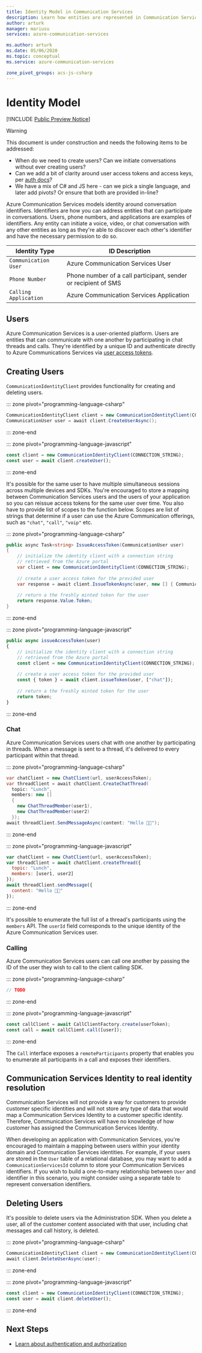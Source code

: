 ```yaml
---
title: Identity Model in Communication Services
description: Learn how entities are represented in Communication Services
author: arturk
manager: mariusu
services: azure-communication-services

ms.author: arturk
ms.date: 05/06/2020
ms.topic: conceptual
ms.service: azure-communication-services

zone_pivot_groups: acs-js-csharp
---
```

# Identity Model

[!INCLUDE [Public Preview Notice](../includes/public-preview-include.md)]

> [!WARNING]
> This document is under construction and needs the following items to be addressed: 
> - When do we need to create users? Can we initiate conversations without ever creating users?
> - Can we add a bit of clarity around user access tokens and access keys, per [auth docs](./authentication.md)?
> - We have a mix of C# and JS here - can we pick a single language, and later add pivots? Or ensure that both are provided in-line?

Azure Communication Services models identity around conversation identifiers. Identifiers are how you can address entities that can participate in conversations. Users, phone numbers, and applications are examples of identifiers. Any entity can initiate a voice, video, or chat conversation with any other entities as long as they're able to discover each other's identifier and have the necessary permission to do so.

| Identity Type         | ID Description                                                 |
| --------------------- | -------------------------------------------------------------- |
| `Communication User`  | Azure Communication Services User                              |
| `Phone Number`        | Phone number of a call participant, sender or recipient of SMS |
| `Calling Application` | Azure Communication Services Application                       |

## Users

Azure Communication Services is a user-oriented platform. Users are entities that can communicate with one another by participating in chat threads and calls. They're identified by a unique ID and authenticate directly to Azure Communications Services via [user access tokens](../quickstarts/user-access-tokens.md).

## Creating Users

`CommunicationIdentityClient` provides functionality for creating and deleting users.

::: zone pivot="programming-language-csharp" 

```csharp
CommunicationIdentityClient client = new CommunicationIdentityClient(CONNECTION_STRING);
CommunicationUser user = await client.CreateUserAsync();
```

::: zone-end

::: zone pivot="programming-language-javascript" 

```javascript
const client = new CommunicationIdentityClient(CONNECTION_STRING);
const user = await client.createUser();
```

::: zone-end


It's possible for the same user to have multiple simultaneous sessions across multiple devices and SDKs. You're encouraged to store a mapping between Communication Services users and the users of your application so you can reissue access tokens for the same user over time. You also have to provide list of scopes to the function below. Scopes are list of strings that determine if a user can use the Azure Communication offerings, such as `"chat"`, `"call"`, `"voip"` etc.

::: zone pivot="programming-language-csharp" 
```csharp
public async Task<string> IssueAccessToken(CommunicationUser user)
{
    // initialize the identity client with a connection string
    // retrieved from the Azure portal
    var client = new CommunicationIdentityClient(CONNECTION_STRING);
    
    // create a user access token for the provided user
    var response = await client.IssueTokenAsync(user, new [] { CommunicationTokenScope.Chat });
    
    // return a the freshly minted token for the user
    return response.Value.Token;
}
```
::: zone-end

::: zone pivot="programming-language-javascript"
```javascript
public async issueAccessToken(user)
{
    // initialize the identity client with a connection string
    // retrieved from the Azure portal
    const client = new CommunicationIdentityClient(CONNECTION_STRING);
    
    // create a user access token for the provided user
    const { token } = await client.issueToken(user, ["chat"]);
    
    // return a the freshly minted token for the user
    return token;
}
```
::: zone-end

<!-- We should add this when we support it: It is also possible to treat users as ephemeral entities that are created for a single call or chat conversation. -->


### Chat

Azure Communication Services users chat with one another by participating in threads. When a message is sent to a thread, it's delivered to every participant within that thread.

::: zone pivot="programming-language-csharp" 
```csharp
var chatClient = new ChatClient(url, userAccessToken);
var threadClient = await chatClient.CreateChatThread(
  topic: "Lunch",
  members: new []
  {
    new ChatThreadMember(user1),
    new ChatThreadMember(user2)
  });
await threadClient.SendMessageAsync(content: "Hello 👋🏻");
```
::: zone-end

::: zone pivot="programming-language-javascript" 
```javascript
var chatClient = new ChatClient(url, userAccessToken);
var threadClient = await chatClient.createThread({
  topic: "Lunch",
  members: [user1, user2]
});
await threadClient.sendMessage({
  content: "Hello 👋🏻"
});
```
::: zone-end


It's possible to enumerate the full list of a thread's participants using the `members` API. The `userId` field corresponds to the unique identity of the Azure Communication Services user.

### Calling

Azure Communication Services users can call one another by passing the ID of the user they wish to call to the client calling SDK.

::: zone pivot="programming-language-csharp" 
```csharp
// TODO
```
::: zone-end

::: zone pivot="programming-language-javascript" 
```javascript
const callClient = await CallClientFactory.create(userToken);
const call = await callClient.call([user]);
```
::: zone-end

The `Call` interface exposes a `remoteParticipants` property that enables you to enumerate all participants in a call and exposes their identifiers.


## Communication Services Identity to real identity resolution

Communication Services will not provide a way for customers to provide customer specific identities and will not store any type of data that would map a Communication Services Identity to a customer specific identity. Therefore, Communication Services will have no knowledge of how customer has assigned the Communication Services Identity.

When developing an application with Communication Services, you're encouraged to maintain a mapping between users within your identity domain and Communication Services identities. For example, if your users are stored in the `User` table of a relational database, you may want to add a `CommunicationServicesId` column to store your Communication Services identifiers. If you wish to build a one-to-many relationship between `User` and identifier in this scenario, you might consider using a separate table to represent conversation identifiers.

## Deleting Users

It's possible to delete users via the Administration SDK. When you delete a user, all of the customer content associated with that user, including chat messages and call history, is deleted.

::: zone pivot="programming-language-csharp" 
```csharp
CommunicationIdentityClient client = new CommunicationIdentityClient(CONNECTION_STRING);
await client.DeleteUserAsync(user);
```
::: zone-end

::: zone pivot="programming-language-javascript" 
```javascript
const client = new CommunicationIdentityClient(CONNECTION_STRING);
const user = await client.deleteUser();
```
::: zone-end

## Next Steps

 - [Learn about authentication and authorization](./authentication.md)
